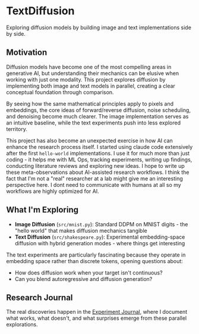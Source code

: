 # TextDiffusion

Exploring diffusion models by building image and text implementations side by side.

## Motivation

Diffusion models have become one of the most compelling areas in generative AI, but understanding their mechanics can be elusive when working with just one modality. This project explores diffusion by implementing both image and text models in parallel, creating a clear conceptual foundation through comparison.

By seeing how the same mathematical principles apply to pixels and embeddings, the core ideas of forward/reverse diffusion, noise scheduling, and denoising become much clearer. The image implementation serves as an intuitive baseline, while the text experiments push into less explored territory.

This project has also become an unexpected exercise in how AI can enhance the research process itself. I started using claude code extensively after the first `hello-world` implementations. I use it for much more than just coding - it helps me with ML Ops, tracking experiments, writing up findings, conducting literature reviews and exploring new ideas. I hope to write up these meta-observations about AI-assisted research workflows. I think the fact that I'm not a "real" researcher at a lab might give me an interesting perspective here. I dont need to communicate with humans at all so my workflows are highly optimized for AI. 

## What I'm Exploring

- **Image Diffusion** (`src/mnist.py`): Standard DDPM on MNIST digits - the "hello world" that makes diffusion mechanics tangible
- **Text Diffusion** (`src/shakespeare.py`): Experimental embedding-space diffusion with hybrid generation modes - where things get interesting

The text experiments are particularly fascinating because they operate in embedding space rather than discrete tokens, opening questions about:
- How does diffusion work when your target isn't continuous?
- Can you blend autoregressive and diffusion generation?


## Research Journal

The real discoveries happen in the [Experiment Journal](experiments.md), where I document what works, what doesn't, and what surprises emerge from these parallel explorations.
